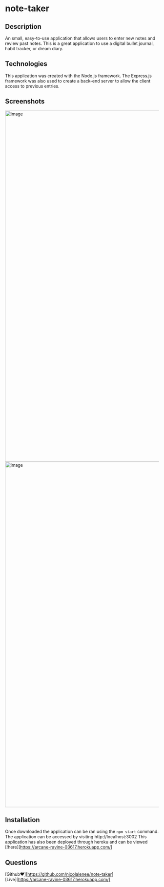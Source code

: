 # note-taker

## Description
An small, easy-to-use application that allows users to enter new notes and review past notes. This is a great application to use a digital bullet journal, habit tracker, or dream diary.

## Technologies
This application was created with the Node.js framework. The Express.js framework was also used to create a back-end server to allow the client access to previous entries.

## Screenshots
<img width="1151" alt="image" src="https://user-images.githubusercontent.com/86696492/155031667-ac8f6bc8-e71e-4c6b-8558-a517364452bc.png">

<img width="1132" alt="image" src="https://user-images.githubusercontent.com/86696492/155031733-6f40263d-8df8-4973-9ab1-3ebf39ced0fa.png">

## Installation 
Once downloaded the application can be ran using the `npm start` command.
The application can be accessed by visiting http://localhost:3002
This application has also been deployed through heroku and can be viewed [!here][https://arcane-ravine-03617.herokuapp.com/] 

## Questions 
[Github❤️][https://github.com/nicolalenee/note-taker]  
[Live][https://arcane-ravine-03617.herokuapp.com/]
